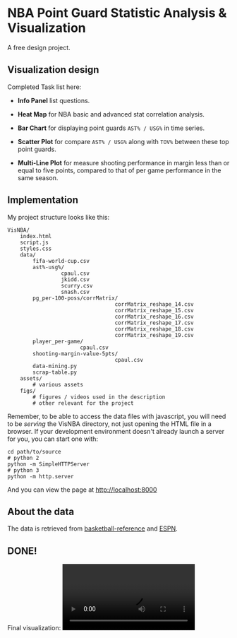 # NBA Point Guard Statistic Analysis & Visualization

A free design project.

## Visualization design

Completed Task list here:

- **Info Panel** list questions.

- **Heat Map** for NBA basic and advanced stat correlation analysis.

- **Bar Chart** for displaying point guards `AST% / USG%` in time series.

- **Scatter Plot** for compare `AST% / USG%` along with `TOV%` between these top point guards.

- **Multi-Line Plot** for measure shooting performance in margin less than or equal to five points, compared to that of per game performance in the same season.

## Implementation

My project structure looks like this:

    VisNBA/
        index.html
        script.js
        styles.css
        data/
        	fifa-world-cup.csv
        	ast%-usg%/
        			 cpaul.csv
        			 jkidd.csv
        			 scurry.csv
        			 snash.csv
		 	pg_per-100-poss/corrMatrix/
		 	                          corrMatrix_reshape_14.csv
		 	                          corrMatrix_reshape_15.csv
		 	                          corrMatrix_reshape_16.csv
		 	                          corrMatrix_reshape_17.csv
		 	                          corrMatrix_reshape_18.csv
		 	                          corrMatrix_reshape_19.csv
            player_per-game/
            			   cpaul.csv
		    shooting-margin-value-5pts/
		                              cpaul.csv
            data-mining.py
            scrap-table.py
        assets/
        	# various assets
        figs/
        	# figures / videos used in the description
        	# other relevant for the project


Remember, to be able to access the data files with javascript, you will need to be *serving* the VisNBA directory, not just opening the HTML file in a browser. If your development environment doesn't already launch a server for you, you can start one with:

    cd path/to/source
    # python 2
    python -m SimpleHTTPServer
    # python 3
    python -m http.server

And you can view the page at [http://localhost:8000](http://localhost:8000)

## About the data

The data is retrieved from [basketball-reference](https://www.basketball-reference.com/) and [ESPN](espn.com/nba/statistics/rpm).

## DONE!

Final visualization:
![Final Visualization](figs/finaloverview.wmv)